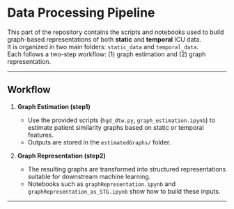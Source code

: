 # Data Processing Pipeline

This part of the repository contains the scripts and notebooks used to build 
graph-based representations of both **static** and **temporal** ICU data.  
It is organized in two main folders: `static_data` and `temporal_data`.  
Each follows a two-step workflow: (1) graph estimation and (2) graph representation.

---

## Workflow

1. **Graph Estimation (step1)**  
   - Use the provided scripts (`hgd_dtw.py`, `graph_estimation.ipynb`) to estimate 
     patient similarity graphs based on static or temporal features.  
   - Outputs are stored in the `estimatedGraphs/` folder.

2. **Graph Representation (step2)**  
   - The resulting graphs are transformed into structured representations suitable 
     for downstream machine learning.  
   - Notebooks such as `graphRepresentation.ipynb` and 
     `graphRepresentation_as_STG.ipynb` show how to build these inputs.

---

